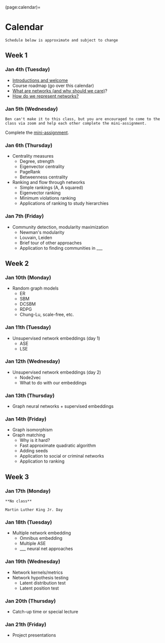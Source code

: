 (page:calendar)=
# Calendar 
```{note}
Schedule below is approximate and subject to change
```

## Week 1
### Jan 4th (Tuesday)
- [Introductions and welcome](https://bdpedigo.github.io/networks-course/welcome.html)
- Course roadmap (go over this calendar)
- [What are networks (and why should we care)]([what_are_networks](https://bdpedigo.github.io/networks-course/what_are_networks.html))?
- [How do we represent networks?](representing_networks.ipynb)

### Jan 5th (Wednesday)
```{warning} 
Ben can't make it to this class, but you are encouraged to come to the class via zoom and help each other complete the mini-assignment.
```

Complete the [mini-assignment](mini_assignment.md).

### Jan 6th (Thursday)
- Centrality measures
   - Degree, strength
   - Eigenvector centrality
   - PageRank
   - Betweenness centrality
- Ranking and flow through networks
   - Simple rankings (A, A squared)
   - Eigenvector ranking
   - Minimum violations ranking
   - Applications of ranking to study hierarchies

### Jan 7th (Friday)
- Community detection, modularity maximization
   - Newman's modularity
   - Louvain, Leiden
   - Brief tour of other approaches
   - Application to finding communities in ___

## Week 2
### Jan 10th (Monday)
- Random graph models
   - ER
   - SBM
   - DCSBM
   - RDPG
   - Chung-Lu, scale-free, etc.

### Jan 11th (Tuesday)
- Unsupervised network embeddings (day 1)
   - ASE
   - LSE 

### Jan 12th (Wednesday)
- Unsupervised network embeddings (day 2)
   - Node2vec
   - What to do with our embeddings 

### Jan 13th (Thursday)
- Graph neural networks + supervised embeddings

### Jan 14th (Friday)
- Graph isomorphism
- Graph matching
   - Why is it hard?
   - Fast approximate quadratic algorithm
   - Adding seeds
   - Application to social or criminal networks
   - Application to ranking

## Week 3
### Jan 17th (Monday)
```{warning} 
**No class**

Martin Luther King Jr. Day
```

### Jan 18th (Tuesday)
- Multiple network embedding
   - Omnibus embedding
   - Multiple ASE
   - ___ neural net approaches

### Jan 19th (Wednesday)
- Network kernels/metrics
- Network hypothesis testing
   - Latent distribution test
   - Latent position test 

### Jan 20th (Thursday)
- Catch-up time or special lecture

### Jan 21th (Friday)
- Project presentations
